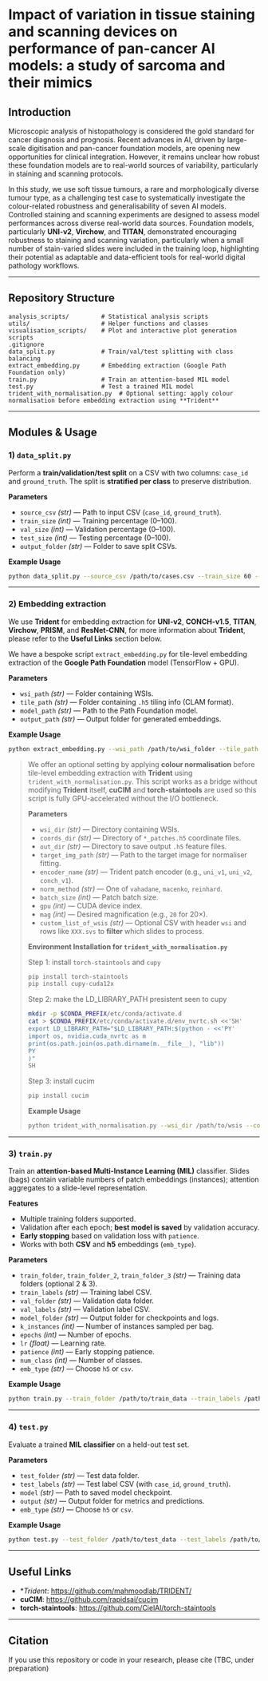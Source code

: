 # Impact of variation in tissue staining and scanning devices on performance of pan-cancer AI models: a study of sarcoma and their mimics

## Introduction
Microscopic analysis of histopathology is considered the gold standard for cancer diagnosis and prognosis. Recent advances in AI, driven by large-scale digitisation and pan-cancer foundation models, are opening new opportunities for clinical integration. However, it remains unclear how robust these foundation models are to real-world sources of variability, particularly in staining and scanning protocols.

In this study, we use soft tissue tumours, a rare and morphologically diverse tumour type, as a challenging test case to systematically investigate the colour-related robustness and generalisability of seven AI models. Controlled staining and scanning experiments are designed to assess model performances across diverse real-world data sources. Foundation models, particularly **UNI-v2**, **Virchow**, and **TITAN**, demonstrated encouraging robustness to staining and scanning variation, particularly when a small number of stain-varied slides were included in the training loop, highlighting their potential as adaptable and data-efficient tools for real-world digital pathology workflows.

---

## Repository Structure

```
analysis_scripts/         # Statistical analysis scripts
utils/                    # Helper functions and classes
visualisation_scripts/    # Plot and interactive plot generation scripts
.gitignore
data_split.py             # Train/val/test splitting with class balancing
extract_embedding.py      # Embedding extraction (Google Path Foundation only)
train.py                  # Train an attention-based MIL model
test.py                   # Test a trained MIL model
trident_with_normalisation.py  # Optional setting: apply colour normalisation before embedding extraction using **Trident**

```

---

## Modules & Usage

### 1) `data_split.py`
Perform a **train/validation/test split** on a CSV with two columns: `case_id` and `ground_truth`. The split is **stratified per class** to preserve distribution.

**Parameters**
- `source_csv` *(str)* — Path to input CSV (`case_id`, `ground_truth`).
- `train_size` *(int)* — Training percentage (0–100).
- `val_size` *(int)* — Validation percentage (0–100).
- `test_size` *(int)* — Testing percentage (0–100).
- `output_folder` *(str)* — Folder to save split CSVs.

**Example Usage**
```bash
python data_split.py --source_csv /path/to/cases.csv --train_size 60 --val_size 20 --test_size 20 --output_folder /path/to/output_splits
```

---

### 2) Embedding extraction
We use **Trident** for embedding extraction for **UNI-v2**, **CONCH-v1.5**, **TITAN**, **Virchow**, **PRISM**, and **ResNet-CNN**, for more information about **Trident**, please refer to the **Useful Links** section below.

We have a bespoke script `extract_embedding.py` for tile-level embedding extraction of the **Google Path Foundation** model (TensorFlow + GPU).

**Parameters**
- `wsi_path` *(str)* — Folder containing WSIs.
- `tile_path` *(str)* — Folder containing `.h5` tiling info (CLAM format).
- `model_path` *(str)* — Path to the Path Foundation model.
- `output_path` *(str)* — Output folder for generated embeddings.

**Example Usage**
```bash
python extract_embedding.py --wsi_path /path/to/wsi_folder --tile_path /path/to/h5_tiles --model_path /path/to/path_foundation_model --output_path /path/to/output_embeddings
```

> We offer an optional setting by applying **colour normalisation** before tile-level embedding extraction with **Trident** using `trident_with_normalisation.py`. This script works as a bridge without modifying **Trident** itself, **cuCIM** and **torch-staintools** are used so this script is fully GPU-accelerated without the I/O bottleneck.
> 
> **Parameters**
> - `wsi_dir` *(str)* — Directory containing WSIs.
> - `coords_dir` *(str)* — Directory of `*_patches.h5` coordinate files.
> - `out_dir` *(str)* — Directory to save output `.h5` feature files.
> - `target_img_path` *(str)* — Path to the target image for normaliser fitting.
> - `encoder_name` *(str)* — Trident patch encoder (e.g., `uni_v1`, `uni_v2`, `conch_v1`).
> - `norm_method` *(str)* — One of `vahadane`, `macenko`, `reinhard`.
> - `batch_size` *(int)* — Patch batch size.
> - `gpu` *(int)* — CUDA device index.
> - `mag` *(int)* — Desired magnification (e.g., `20` for 20×).
> - `custom_list_of_wsis` *(str)* — Optional CSV with header `wsi` and rows like `XXX.svs` to **filter** which slides to process.
> 
> **Environment Installation for `trident_with_normalisation.py`**
> 
> Step 1: install `torch-staintools` and `cupy`
> ```bash
> pip install torch-staintools
> pip install cupy-cuda12x
> ```
> 
> Step 2: make the LD_LIBRARY_PATH presistent seen to cupy
> ``` bash
> mkdir -p $CONDA_PREFIX/etc/conda/activate.d
> cat > $CONDA_PREFIX/etc/conda/activate.d/env_nvrtc.sh <<'SH'
> export LD_LIBRARY_PATH="$LD_LIBRARY_PATH:$(python - <<'PY'
> import os, nvidia.cuda_nvrtc as m
> print(os.path.join(os.path.dirname(m.__file__), "lib"))
> PY
> )"
> SH
> ```
> 
> Step 3: install cucim
> ``` bash
> pip install cucim
> ```
> **Example Usage**
> ```bash
> python trident_with_normalisation.py --wsi_dir /path/to/wsis --coords_dir /path/to/coords --out_dir /path/to/output --target_img_path /path/to/target_image.tif --encoder_name uni_v2 --norm_method macenko --batch_size 128 --gpu 0 --mag 20 --custom_list_of_wsis /path/to/wsi_list.csv
> ```

---

### 3) `train.py`
Train an **attention-based Multi-Instance Learning (MIL)** classifier. Slides (bags) contain variable numbers of patch embeddings (instances); attention aggregates to a slide-level representation.

**Features**
- Multiple training folders supported.
- Validation after each epoch; **best model is saved** by validation accuracy.
- **Early stopping** based on validation loss with `patience`.
- Works with both **CSV** and **h5** embeddings (`emb_type`).

**Parameters**
- `train_folder`, `train_folder_2`, `train_folder_3` *(str)* — Training data folders (optional 2 & 3).
- `train_labels` *(str)* — Training label CSV.
- `val_folder` *(str)* — Validation data folder.
- `val_labels` *(str)* — Validation label CSV.
- `model_folder` *(str)* — Output folder for checkpoints and logs.
- `k_instances` *(int)* — Number of instances sampled per bag.
- `epochs` *(int)* — Number of epochs.
- `lr` *(float)* — Learning rate.
- `patience` *(int)* — Early stopping patience.
- `num_class` *(int)* — Number of classes.
- `emb_type` *(str)* — Choose `h5` or `csv`.

**Example Usage**
```bash
python train.py --train_folder /path/to/train_data --train_labels /path/to/train_labels.csv --val_folder /path/to/val_data --val_labels /path/to/val_labels.csv --model_folder /path/to/save_model --k_instances 500 --epochs 200 --patience 10 --num_class 14 --emb_type h5
```

---

### 4) `test.py`
Evaluate a trained **MIL classifier** on a held-out test set.

**Parameters**
- `test_folder` *(str)* — Test data folder.
- `test_labels` *(str)* — Test label CSV (with `case_id`, `ground_truth`).
- `model` *(str)* — Path to saved model checkpoint.
- `output` *(str)* — Output folder for metrics and predictions.
- `emb_type` *(str)* — Choose `h5` or `csv`.

**Example Usage**
```bash
python test.py --test_folder /path/to/test_data --test_labels /path/to/test_labels.csv --model /path/to/saved_model.pth --output /path/to/output_predictions --emb_type h5
```

---


## Useful Links
- **Trident*: https://github.com/mahmoodlab/TRIDENT/
- **cuCIM**: https://github.com/rapidsai/cucim
- **torch-staintools**: https://github.com/CielAl/torch-staintools

---

## Citation
If you use this repository or code in your research, please cite (TBC, under preparation)

